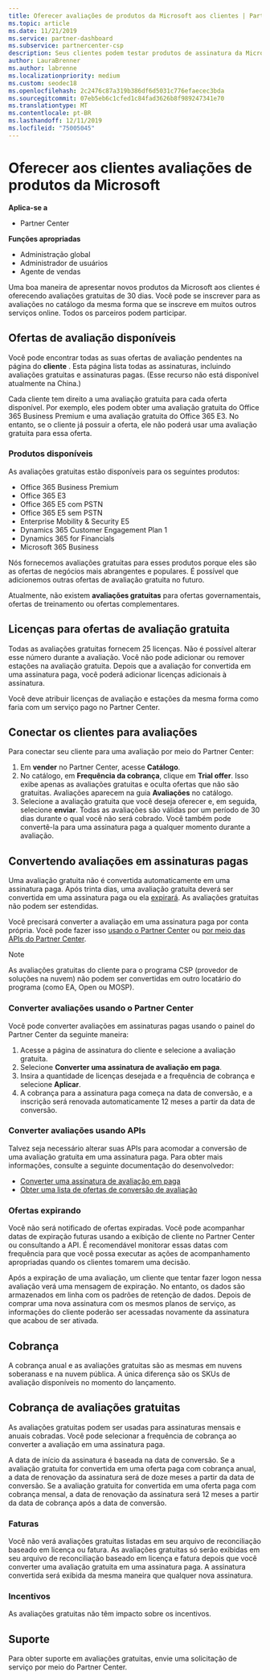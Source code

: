 ```yaml
---
title: Oferecer avaliações de produtos da Microsoft aos clientes | Partner Center
ms.topic: article
ms.date: 11/21/2019
ms.service: partner-dashboard
ms.subservice: partnercenter-csp
description: Seus clientes podem testar produtos de assinatura da Microsoft durante 30 dias. Inscreva-se para essas avaliações no catálogo, assim como muitos outros serviços online.
author: LauraBrenner
ms.author: labrenne
ms.localizationpriority: medium
ms.custom: seodec18
ms.openlocfilehash: 2c2476c87a319b386df6d5031c776efaecec3bda
ms.sourcegitcommit: 07eb5eb6c1cfed1c84fad3626b8f989247341e70
ms.translationtype: MT
ms.contentlocale: pt-BR
ms.lasthandoff: 12/11/2019
ms.locfileid: "75005045"
---
```

# <a name="offer-your-customers-trials-of-microsoft-products"></a>Oferecer aos clientes avaliações de produtos da Microsoft

**Aplica-se a**

- Partner Center

**Funções apropriadas**
-   Administração global 
-   Administrador de usuários
-   Agente de vendas

Uma boa maneira de apresentar novos produtos da Microsoft aos clientes é oferecendo avaliações gratuitas de 30 dias. Você pode se inscrever para as avaliações no catálogo da mesma forma que se inscreve em muitos outros serviços online. Todos os parceiros podem participar.

## <a name="available-trial-offers"></a>Ofertas de avaliação disponíveis

Você pode encontrar todas as suas ofertas de avaliação pendentes na página do **cliente** . Esta página lista todas as assinaturas, incluindo avaliações gratuitas e assinaturas pagas. (Esse recurso não está disponível atualmente na China.)

Cada cliente tem direito a uma avaliação gratuita para cada oferta disponível. Por exemplo, eles podem obter uma avaliação gratuita do Office 365 Business Premium e uma avaliação gratuita do Office 365 E3. No entanto, se o cliente já possuir a oferta, ele não poderá usar uma avaliação gratuita para essa oferta.

### <a name="available-products"></a>Produtos disponíveis

As avaliações gratuitas estão disponíveis para os seguintes produtos:

- Office 365 Business Premium
- Office 365 E3
- Office 365 E5 com PSTN
- Office 365 E5 sem PSTN
- Enterprise Mobility & Security E5
- Dynamics 365 Customer Engagement Plan 1
- Dynamics 365 for Financials
- Microsoft 365 Business

Nós fornecemos avaliações gratuitas para esses produtos porque eles são as ofertas de negócios mais abrangentes e populares. É possível que adicionemos outras ofertas de avaliação gratuita no futuro.

Atualmente, não existem **avaliações gratuitas** para ofertas governamentais, ofertas de treinamento ou ofertas complementares.

## <a name="licenses-for-free-trial-offers"></a>Licenças para ofertas de avaliação gratuita

Todas as avaliações gratuitas fornecem 25 licenças. Não é possível alterar esse número durante a avaliação. Você não pode adicionar ou remover estações na avaliação gratuita. Depois que a avaliação for convertida em uma assinatura paga, você poderá adicionar licenças adicionais à assinatura.

Você deve atribuir licenças de avaliação e estações da mesma forma como faria com um serviço pago no Partner Center.

## <a name="sign-customers-up-for-trials"></a>Conectar os clientes para avaliações

Para conectar seu cliente para uma avaliação por meio do Partner Center:

1. Em **vender** no Partner Center, acesse **Catálogo**. 
2. No catálogo, em **Frequência da cobrança**, clique em **Trial offer**. Isso exibe apenas as avaliações gratuitas e oculta ofertas que não são gratuitas. Avaliações aparecem na guia **Avaliações** no catálogo.
3. Selecione a avaliação gratuita que você deseja oferecer e, em seguida, selecione **enviar**. Todas as avaliações são válidas por um período de 30 dias durante o qual você não será cobrado. Você também pode convertê-la para uma assinatura paga a qualquer momento durante a avaliação.

## <a name="converting-trials-to-paid-subscriptions"></a>Convertendo avaliações em assinaturas pagas

Uma avaliação gratuita não é convertida automaticamente em uma assinatura paga. Após trinta dias, uma avaliação gratuita deverá ser convertida em uma assinatura paga ou ela [expirará](#expiring-offers). As avaliações gratuitas não podem ser estendidas.

Você precisará converter a avaliação em uma assinatura paga por conta própria. Você pode fazer isso [usando o Partner Center](#convert-trials-using-partner-center) ou [por meio das APIs do Partner Center](#convert-trials-using-apis).

> [!NOTE]
> As avaliações gratuitas do cliente para o programa CSP (provedor de soluções na nuvem) não podem ser convertidas em outro locatário do programa (como EA, Open ou MOSP).

### <a name="convert-trials-using-partner-center"></a>Converter avaliações usando o Partner Center

Você pode converter avaliações em assinaturas pagas usando o painel do Partner Center da seguinte maneira:

1. Acesse a página de assinatura do cliente e selecione a avaliação gratuita.
2. Selecione **Converter uma assinatura de avaliação em paga**.
3. Insira a quantidade de licenças desejada e a frequência de cobrança e selecione **Aplicar**.
4. A cobrança para a assinatura paga começa na data de conversão, e a inscrição será renovada automaticamente 12 meses a partir da data de conversão. 

### <a name="convert-trials-using-apis"></a>Converter avaliações usando APIs

Talvez seja necessário alterar suas APIs para acomodar a conversão de uma avaliação gratuita em uma assinatura paga. Para obter mais informações, consulte a seguinte documentação do desenvolvedor:

- [Converter uma assinatura de avaliação em paga](https://docs.microsoft.com/partner-center/develop/convert-a-trial-subscription-to-paid)
- [Obter uma lista de ofertas de conversão de avaliação](https://docs.microsoft.com/partner-center/develop/get-a-list-of-trial-conversion-offers)

### <a name="expiring-offers"></a>Ofertas expirando

Você não será notificado de ofertas expiradas. Você pode acompanhar datas de expiração futuras usando a exibição de cliente no Partner Center ou consultando a API. É recomendável monitorar essas datas com frequência para que você possa executar as ações de acompanhamento apropriadas quando os clientes tomarem uma decisão.

Após a expiração de uma avaliação, um cliente que tentar fazer logon nessa avaliação verá uma mensagem de expiração. No entanto, os dados são armazenados em linha com os padrões de retenção de dados. Depois de comprar uma nova assinatura com os mesmos planos de serviço, as informações do cliente poderão ser acessadas novamente da assinatura que acabou de ser ativada.

## <a name="billing"></a>Cobrança

A cobrança anual e as avaliações gratuitas são as mesmas em nuvens soberanass e na nuvem pública. A única diferença são os SKUs de avaliação disponíveis no momento do lançamento.

## <a name="billing-for-free-trials"></a>Cobrança de avaliações gratuitas

As avaliações gratuitas podem ser usadas para assinaturas mensais e anuais cobradas. Você pode selecionar a frequência de cobrança ao converter a avaliação em uma assinatura paga.

A data de início da assinatura é baseada na data de conversão. Se a avaliação gratuita for convertida em uma oferta paga com cobrança anual, a data de renovação da assinatura será de doze meses a partir da data de conversão. Se a avaliação gratuita for convertida em uma oferta paga com cobrança mensal, a data de renovação da assinatura será 12 meses a partir da data de cobrança após a data de conversão.

### <a name="invoices"></a>Faturas

Você não verá avaliações gratuitas listadas em seu arquivo de reconciliação baseado em licença ou fatura. As avaliações gratuitas só serão exibidas em seu arquivo de reconciliação baseado em licença e fatura depois que você converter uma avaliação gratuita em uma assinatura paga. A assinatura convertida será exibida da mesma maneira que qualquer nova assinatura.

### <a name="incentives"></a>Incentivos

As avaliações gratuitas não têm impacto sobre os incentivos.

## <a name="support"></a>Suporte

Para obter suporte em avaliações gratuitas, envie uma solicitação de serviço por meio do Partner Center.
